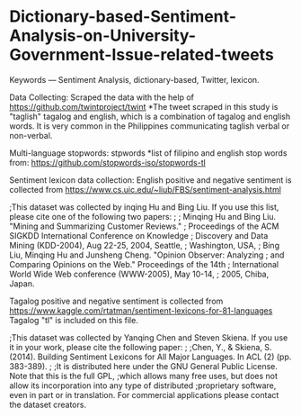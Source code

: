 # Dictionary-based-Sentiment-Analysis-on-University-Government-Issue-related-tweets
Keywords — Sentiment Analysis, dictionary-based, Twitter, lexicon.

Data Collecting:
 Scraped the data with the help of https://github.com/twintproject/twint
*The tweet scraped in this study is "taglish" tagalog and english, which is a combination of tagalog and english words. It is very common in the Philippines communicating taglish verbal or non-verbal.

Multi-language stopwords: 
stpwords *list of filipino and english stop words from: https://github.com/stopwords-iso/stopwords-tl

Sentiment lexicon data collection:
English positive and negative sentiment is collected from https://www.cs.uic.edu/~liub/FBS/sentiment-analysis.html

;This dataset was collected by inqing Hu and Bing Liu. If you use this list, please cite one of the following two papers:
;
;   Minqing Hu and Bing Liu. "Mining and Summarizing Customer Reviews." 
;       Proceedings of the ACM SIGKDD International Conference on Knowledge 
;       Discovery and Data Mining (KDD-2004), Aug 22-25, 2004, Seattle, 
;       Washington, USA, 
;   Bing Liu, Minqing Hu and Junsheng Cheng. "Opinion Observer: Analyzing 
;       and Comparing Opinions on the Web." Proceedings of the 14th 
;       International World Wide Web conference (WWW-2005), May 10-14, 
;       2005, Chiba, Japan.

Tagalog positive and negative sentiment is collected from https://www.kaggle.com/rtatman/sentiment-lexicons-for-81-languages
Tagalog "tl" is included on this file.

;This dataset was collected by Yanqing Chen and Steven Skiena. If you use it in your work, please cite the following paper:
;
;Chen, Y., & Skiena, S. (2014). Building Sentiment Lexicons for All Major Languages. In ACL (2) (pp. 383-389).
;
;It is distributed here under the GNU General Public License. Note that this is the full GPL, 
;which allows many free uses, but does not allow its incorporation into any type of distributed
;proprietary software, even in part or in translation. For commercial applications please contact the dataset creators.
